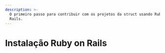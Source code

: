 ```yaml
---
description: >-
  O primeiro passo para contribuir com os projetos da struct usando Ruby on
  Rails.
---
```


# Instalação Ruby on Rails

